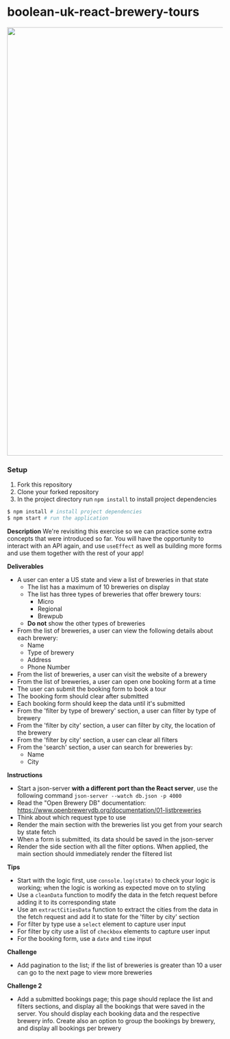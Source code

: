 # boolean-uk-react-brewery-tours

<img src="./_images/breweries-tour-react.gif?raw=true" width="1000px">

### Setup
1. Fork this repository
2. Clone your forked repository
3. In the project directory run `npm install` to install project dependencies

```sh
$ npm install # install project dependencies
$ npm start # run the application
```

**Description**
We're revisiting this exercise so we can practice some extra concepts that were introduced so far. You will have the opportunity to interact with an API again, and use `useEffect` as well as building more forms and use them together with the rest of your app!

**Deliverables**
- A user can enter a US state and view a list of breweries in that state
	- The list has a maximum of 10 breweries on display
	- The list has three types of breweries that offer brewery tours:
		- Micro
		- Regional
		- Brewpub
	- **Do not** show the other types of breweries
- From the list of breweries, a user can view the following details about each brewery:
	- Name
	- Type of brewery
	- Address
	- Phone Number
- From the list of breweries, a user can visit the website of a brewery
- From the list of breweries, a user can open one booking form at a time
- The user can submit the booking form to book a tour
- The booking form should clear after submitted
- Each booking form should keep the data until it's submitted
- From the 'filter by type of brewery' section, a user can filter by type of brewery
- From the 'filter by city' section, a user can filter by city, the location of the brewery
- From the 'filter by city' section, a user can clear all filters
- From the 'search' section, a user can search for breweries by:
	- Name
	- City

**Instructions**
- Start a json-server **with a different port than the React server**, use the following command `json-server --watch db.json -p 4000`
- Read the "Open Brewery DB" documentation: https://www.openbrewerydb.org/documentation/01-listbreweries
- Think about which request type to use
- Render the main section with the breweries list you get from your search by state fetch
- When a form is submitted, its data should be saved in the json-server
- Render the side section with all the filter options. When applied, the main section should immediately render the filtered list

**Tips**
- Start with the logic first, use `console.log(state)` to check your logic is working; when the logic is working as expected move on to styling
- Use a `cleanData` function to modify the data in the fetch request before adding it to its corresponding state
- Use an `extractCitiesData` function to extract the cities from the data in the fetch request and add it to state for the 'filter by city' section
- For filter by type use a `select` element to capture user input
- For filter by city use a list of `checkbox` elements to capture user input
- For the booking form, use a `date` and `time` input

**Challenge**
- Add pagination to the list; if the list of breweries is greater than 10 a user can go to the next page to view more breweries

**Challenge 2**
- Add a submitted bookings page; this page should replace the list and filters sections, and display all the bookings that were saved in the server. You should display each booking data and the respective brewery info. Create also an option to group the bookings by brewery, and display all bookings per brewery
